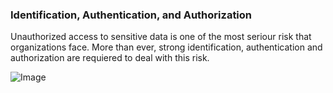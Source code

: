 ### Identification, Authentication, and Authorization


Unauthorized access to sensitive data is one of the most seriour risk that organizations face. More than ever, strong identification, authentication and authorization are requiered to deal with this risk.


![Image](./Identification,%Authentication,%20and%20Authorization.drawio.svg)